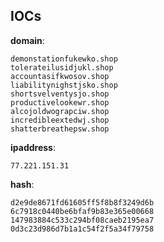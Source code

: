 
## IOCs

__domain__:

```text
demonstationfukewko.shop
tolerateilusidjukl.shop
accountasifkwosov.shop
liabilitynighstjsko.shop
shortsvelventysjo.shop
productivelookewr.shop
alcojoldwograpciw.shop
incredibleextedwj.shop
shatterbreathepsw.shop
```
__ipaddress__:

```text
77.221.151.31
```
__hash__:

```text
d2e9de8671fd61605ff5f8b8f3249d6b
6c7918c0440be6bfaf9b83e365e00668
147983884c533c294bf08caeb2195ea7
0d3c23d986d7b1a1c54f2f5a34f79758
```